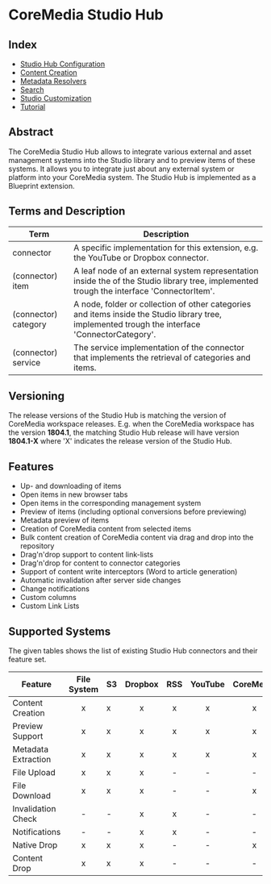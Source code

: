 # CoreMedia Studio Hub

## Index

* [Studio Hub Configuration](https://github.com/CoreMedia/coremedia-studio-hub/blob/master/documentation/Configuration.md)
* [Content Creation](https://github.com/CoreMedia/coremedia-studio-hub/blob/master/documentation/Content-Creation.md)
* [Metadata Resolvers](https://github.com/CoreMedia/coremedia-studio-hub/blob/master/documentation/Metadata-Resolvers.md)
* [Search](https://github.com/CoreMedia/coremedia-studio-hub/blob/master/documentation/Search.md)
* [Studio Customization](https://github.com/CoreMedia/coremedia-studio-hub/blob/master/documentation/Studio-Customization.md)
* [Tutorial](https://github.com/CoreMedia/coremedia-studio-hub/blob/master/documentation/Tutorial.md)

## Abstract

The CoreMedia Studio Hub allows to integrate various external
and asset management systems into the Studio library and to preview items of these systems.
It allows you to integrate just about any external system or platform into your CoreMedia system.
The Studio Hub is implemented as a Blueprint extension.


## Terms and Description


| Term | Description |
| ---- | ----------- |
| connector | A specific implementation for this extension, e.g. the YouTube or Dropbox connector. |
| (connector) item | A leaf node of an external system representation inside the of the Studio library tree, implemented trough the interface 'ConnectorItem'. |
| (connector) category | A node, folder or collection of other categories and items inside the Studio library tree, implemented trough the interface 'ConnectorCategory'. |
| (connector) service | The service implementation of the connector that implements the retrieval of categories and items. |

## Versioning

The release versions of the Studio Hub is matching the version of CoreMedia workspace releases.
E.g. when the CoreMedia workspace has the version __1804.1__, the matching Studio Hub release will have
version __1804.1-X__ where 'X' indicates the release version of the Studio Hub.

## Features

 * Up- and downloading of items
 * Open items in new browser tabs
 * Open items in the corresponding management system
 * Preview of items (including optional conversions before previewing)
 * Metadata preview of items
 * Creation of CoreMedia content from selected items
 * Bulk content creation of CoreMedia content via drag and drop into the repository
 * Drag'n'drop support to content link-lists
 * Drag'n'drop for content to connector categories
 * Support of content write interceptors (Word to article generation)
 * Automatic invalidation after server side changes
 * Change notifications
 * Custom columns
 * Custom Link Lists


## Supported Systems

The given tables shows the list of existing Studio Hub connectors and their feature set.


| Feature              | File System | S3  | Dropbox |  RSS | YouTube | CoreMedia | Canto Cumulus | Cloudinary | Navigation |
| -------------------- |:-----------:|:--- |:-------:|:----:|:-------:|:---------:|:-------------:|:----------:|:----------:|
| Content Creation     |     x       |  x  |    x    |  x   |    x    |     x     |        x      |     x      |     -      |
| Preview Support      |     x       |  x  |    x    |  x   |    x    |     x     |        x      |     x      |     x      |
| Metadata Extraction  |     x       |  x  |    x    |  x   |    x    |     x     |        x      |     x      |     x      |
| File Upload          |     x       |  x  |    x    |  -   |    -    |     -     |        x      |     x      |     -      |
| File Download        |     x       |  x  |    x    |  -   |    -    |     x     |        x      |     x      |     -      |
| Invalidation Check   |     -       |  -  |    x    |  x   |    -    |     -     |        -      |     -      |     -      |
| Notifications        |     -       |  -  |    x    |  x   |    -    |     -     |        -      |     -      |     -      |
| Native Drop          |     x       |  x  |    x    |  -   |    -    |     x     |        x      |     x      |     -      |
| Content Drop         |     x       |  x  |    x    |  -   |    -    |     -     |        x      |     x      |     x      |


